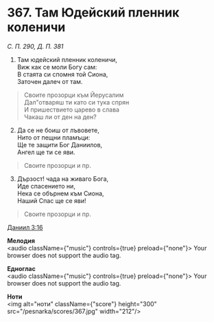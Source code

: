 # 367. Там Юдейский пленник коленичи

_С. П. 290, Д. П. 381_

1. Там юдейский пленник коленичи,  
Виж как се моли Богу сам:  
В стаята си спомня той Сиона,  
Заточен далеч от там.  

> Своите прозорци към Йерусалим  
> Дал"отваряш ти като си тука спрян  
> И пришествието царево в слава  
> Чакаш ли от ден на ден?

2. Да се не боиш от лъвовете,  
Нито от пещни пламъци:  
Ще те защити Бог Даниилов,  
Ангел ще ти се яви.  

> Своите прозорци и пр.  

3. Дързост! чада на живаго Бога,  
Иде спасението ни,  
Нека се обърнем към Сиона,  
Наший Спас ще се яви!  

> Своите прозорци и пр.

[Даниил 3:16](http://biblia.bg/index.php?k=27&g=3&s=16)

**Мелодия**  
<audio className={"music"} controls={true} preload={"none"}>
    <source src="/pesnarka/mp3/367.mp3" type="audio/mpeg"/>
    Your browser does not support the audio tag.
</audio>

**Едноглас**  
<audio className={"music"} controls={true} preload={"none"}>
    <source src="/pesnarka/transp/367.mp3" type="audio/mpeg"/>
    Your browser does not support the audio tag.
</audio>

**Ноти**  
<img alt="ноти" className={"score"} height="300" src="/pesnarka/scores/367.jpg" width="212"/>
